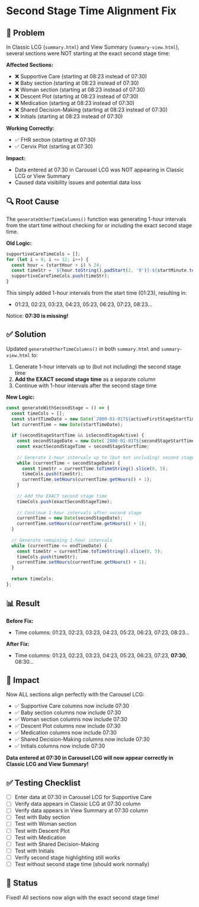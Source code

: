 # Second Stage Time Alignment Fix

## 🐛 Problem
In Classic LCG (`summary.html`) and View Summary (`summary-view.html`), several sections were NOT starting at the exact second stage time:

**Affected Sections:**
- ❌ Supportive Care (starting at 08:23 instead of 07:30)
- ❌ Baby section (starting at 08:23 instead of 07:30)
- ❌ Woman section (starting at 08:23 instead of 07:30)
- ❌ Descent Plot (starting at 08:23 instead of 07:30)
- ❌ Medication (starting at 08:23 instead of 07:30)
- ❌ Shared Decision-Making (starting at 08:23 instead of 07:30)
- ❌ Initials (starting at 08:23 instead of 07:30)

**Working Correctly:**
- ✅ FHR section (starting at 07:30)
- ✅ Cervix Plot (starting at 07:30)

**Impact:**
- Data entered at 07:30 in Carousel LCG was NOT appearing in Classic LCG or View Summary
- Caused data visibility issues and potential data loss

## 🔍 Root Cause
The `generateOtherTimeColumns()` function was generating 1-hour intervals from the start time without checking for or including the exact second stage time.

**Old Logic:**
```javascript
supportiveCareTimeCols = [];
for (let i = 0; i <= 12; i++) {
  const hour = (startHour + i) % 24;
  const timeStr = `${hour.toString().padStart(2, '0')}:${startMinute.toString().padStart(2, '0')}`;
  supportiveCareTimeCols.push(timeStr);
}
```

This simply added 1-hour intervals from the start time (01:23), resulting in:
- 01:23, 02:23, 03:23, 04:23, 05:23, 06:23, 07:23, 08:23...

Notice: **07:30 is missing!**

## ✅ Solution
Updated `generateOtherTimeColumns()` in both `summary.html` and `summary-view.html` to:
1. Generate 1-hour intervals up to (but not including) the second stage time
2. **Add the EXACT second stage time** as a separate column
3. Continue with 1-hour intervals after the second stage time

**New Logic:**
```javascript
const generateWithSecondStage = () => {
  const timeCols = [];
  const startTimeDate = new Date(`2000-01-01T${activeFirstStageStartTime}:00`);
  let currentTime = new Date(startTimeDate);
  
  if (secondStageStartTime && isSecondStageActive) {
    const secondStageDate = new Date(`2000-01-01T${secondStageStartTime}:00`);
    const exactSecondStageTime = secondStageStartTime;
    
    // Generate 1-hour intervals up to (but not including) second stage
    while (currentTime < secondStageDate) {
      const timeStr = currentTime.toTimeString().slice(0, 5);
      timeCols.push(timeStr);
      currentTime.setHours(currentTime.getHours() + 1);
    }
    
    // Add the EXACT second stage time
    timeCols.push(exactSecondStageTime);
    
    // Continue 1-hour intervals after second stage
    currentTime = new Date(secondStageDate);
    currentTime.setHours(currentTime.getHours() + 1);
  }
  
  // Generate remaining 1-hour intervals
  while (currentTime <= endTimeDate) {
    const timeStr = currentTime.toTimeString().slice(0, 5);
    timeCols.push(timeStr);
    currentTime.setHours(currentTime.getHours() + 1);
  }
  
  return timeCols;
};
```

## 📊 Result
**Before Fix:**
- Time columns: 01:23, 02:23, 03:23, 04:23, 05:23, 06:23, 07:23, 08:23...

**After Fix:**
- Time columns: 01:23, 02:23, 03:23, 04:23, 05:23, 06:23, 07:23, **07:30**, 08:30...

## 🎯 Impact
Now ALL sections align perfectly with the Carousel LCG:
- ✅ Supportive Care columns now include 07:30
- ✅ Baby section columns now include 07:30
- ✅ Woman section columns now include 07:30
- ✅ Descent Plot columns now include 07:30
- ✅ Medication columns now include 07:30
- ✅ Shared Decision-Making columns now include 07:30
- ✅ Initials columns now include 07:30

**Data entered at 07:30 in Carousel LCG will now appear correctly in Classic LCG and View Summary!**

## ✅ Testing Checklist
- [ ] Enter data at 07:30 in Carousel LCG for Supportive Care
- [ ] Verify data appears in Classic LCG at 07:30 column
- [ ] Verify data appears in View Summary at 07:30 column
- [ ] Test with Baby section
- [ ] Test with Woman section
- [ ] Test with Descent Plot
- [ ] Test with Medication
- [ ] Test with Shared Decision-Making
- [ ] Test with Initials
- [ ] Verify second stage highlighting still works
- [ ] Test without second stage time (should work normally)

## 🚀 Status
Fixed! All sections now align with the exact second stage time!
